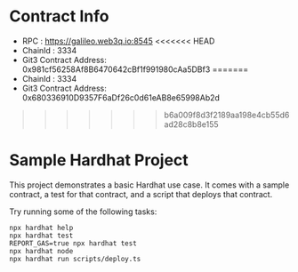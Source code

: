 # Contract Info

- RPC : https://galileo.web3q.io:8545
<<<<<<< HEAD
- ChainId : 3334
- Git3 Contract Address: 0x981cf56258Af8B6470642cBf1f991980cAa5DBf3
=======
- ChainId : 3334 
- Git3 Contract Address: 0x680336910D9357F6aDf26c0d61eAB8e65998Ab2d
>>>>>>> b6a009f8d3f2189aa198e4cb55d6ad28c8b8e155

# Sample Hardhat Project

This project demonstrates a basic Hardhat use case. It comes with a sample contract, a test for that contract, and a script that deploys that contract.

Try running some of the following tasks:

```shell
npx hardhat help
npx hardhat test
REPORT_GAS=true npx hardhat test
npx hardhat node
npx hardhat run scripts/deploy.ts
```
